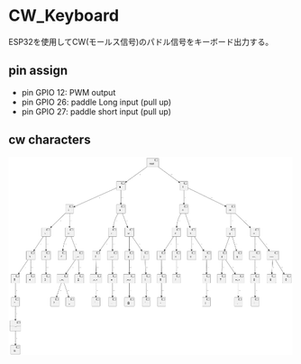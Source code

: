 # CW_Keyboard

ESP32を使用してCW(モールス信号)のパドル信号をキーボード出力する。

## pin assign

- pin GPIO 12: PWM output
- pin GPIO 26: paddle Long input (pull up)
- pin GPIO 27: paddle short input (pull up)

## cw characters

![cw character branch](./resource/CWBlanch.png)

